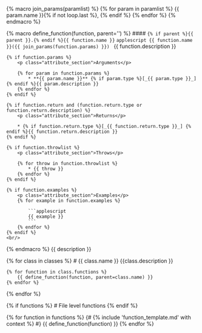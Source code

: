 {% macro join_params(paramlist) %}
	{% for param in paramlist %}
		{{ param.name }}{% if not loop.last %}, {% endif %}
	{% endfor %}
{% endmacro %}

{% macro define_function(function, parent='') %}
	#### `{% if parent %}{{ parent }}.{% endif %}{{ function.name }}`
	```applescript
	{{ function.name }}({{ join_params(function.params) }})
	```
	{{ function.description }}

	{% if function.params %}
		<p class="attribute_section">Arguments</p>

		{% for param in function.params %}
			* **{{ param.name }}** {% if param.type %}[_{{ param.type }}_] {% endif %}{{ param.description }}
		{% endfor %}
	{% endif %}

	{% if function.return and (function.return.type or function.return.description) %}
		<p class="attribute_section">Returns</p>

		* {% if function.return.type %}[_{{ function.return.type }}_] {% endif %}{{ function.return.description }}
	{% endif %}

	{% if function.throwlist %}
		<p class="attribute_section">Throws</p>

		{% for throw in function.throwlist %}
			* {{ throw }}
		{% endfor %}
	{% endif %}

	{% if function.examples %}
		<p class="attribute_section">Examples</p>
		{% for example in function.examples %}

			```applescript
			{{ example }}
			```
		{% endfor %}
	{% endif %}
	<br/>
{% endmacro %}
{{ description }}

{% for class in classes %}
	# {{ class.name }}
	{{class.description }}

	{% for function in class.functions %}
		{{ define_function(function, parent=class.name) }}
	{% endfor %}
{% endfor %}


{% if functions %}
	# File level functions
{% endif %}

{% for function in functions %}
	{# {% include 'function_template.md' with context %} #}
	{{ define_function(function) }}
{% endfor %}
